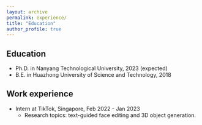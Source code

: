 ```yaml
---
layout: archive
permalink: experience/
title: "Education"
author_profile: true
---
```



## Education

* Ph.D. in Nanyang Technological University, 2023 (expected)
* B.E. in Huazhong University of Science and Technology, 2018

## Work experience
* Intern at TikTok, Singapore, Feb 2022 - Jan 2023
  * Research topics: text-guided face editing and 3D object generation.
